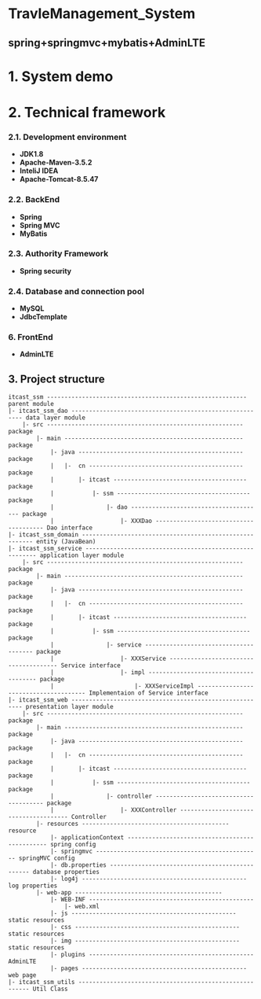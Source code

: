# TravleManagement_System #
## spring+springmvc+mybatis+AdminLTE
# 1. System demo #

# 2. Technical framework #
### 2.1. Development environment ###
- **JDK1.8**
- **Apache-Maven-3.5.2**  
- **InteliJ IDEA**
- **Apache-Tomcat-8.5.47**
### 2.2. BackEnd ###
- **Spring**
- **Spring MVC**
- **MyBatis**
### 2.3. Authority Framework ###
- **Spring security**
### 2.4. Database and connection pool ###
- **MySQL**
- **JdbcTemplate**
### 6. FrontEnd ###
- **AdminLTE**

## 3. Project structure ##


    itcast_ssm --------------------------------------------------------- parent module
    |- itcast_ssm_dao -------------------------------------------------------- data layer module
        |- src -------------------------------------------------------- package
            |- main --------------------------------------------------- package
                |- java ----------------------------------------------- package
                |   |-  cn -------------------------------------------- package
                |       |- itcast -------------------------------------- package
                |           |- ssm -------------------------------------- package
                |               |- dao -------------------------------------- package
                |                   |- XXXDao -------------------------------------- Dao interface
    |- itcast_ssm_domain -------------------------------------------------------- entity (JavaBean)          
    |- itcast_ssm_service -------------------------------------------------------- application layer module
        |- src -------------------------------------------------------- package
            |- main --------------------------------------------------- package
                |- java ----------------------------------------------- package
                |   |-  cn -------------------------------------------- package
                |       |- itcast -------------------------------------- package
                |           |- ssm -------------------------------------- package
                |               |- service -------------------------------------- package
                |                   |- XXXService -------------------------------------- Service interface
                |                   |- impl -------------------------------------- package
                |                       |- XXXServiceImpl -------------------------------------- Implementaion of Service interface
    |- itcast_ssm_web -------------------------------------------------------- presentation layer module
        |- src -------------------------------------------------------- package
            |- main --------------------------------------------------- package
                |- java ----------------------------------------------- package
                |   |-  cn -------------------------------------------- package
                |       |- itcast -------------------------------------- package
                |           |- ssm -------------------------------------- package
                |               |- controller -------------------------------------- package
                |                   |- XXXController -------------------------------------- Controller
            |- resources ------------------------------------------ resource
                |- applicationContext ----------------------------------------------- spring config
                |- springmvc ----------------------------------------------- springMVC config
                |- db.properties ----------------------------------------------- database properties
                |- log4j ----------------------------------------------- log properties
            |- web-app ------------------------------------------
                |- WEB-INF ----------------------------------------------- 
                    |- web.xml
                |- js ----------------------------------------------- static resources
                |- css ----------------------------------------------- static resources
                |- img ----------------------------------------------- static resources
                |- plugins ----------------------------------------------- AdminLTE
                |- pages ----------------------------------------------- web page
    |- itcast_ssm_utils -------------------------------------------------------- Util Class
